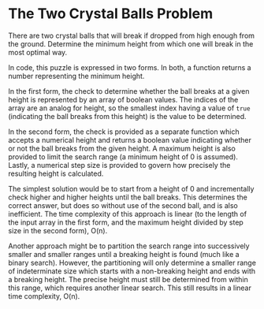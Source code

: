 # The Two Crystal Balls Problem

There are two crystal balls that will break if dropped from high enough from the ground. Determine
the minimum height from which one will break in the most optimal way.

In code, this puzzle is expressed in two forms. In both, a function returns a number representing
the minimum height.

In the first form, the check to determine whether the ball breaks at a given height is represented
by an array of boolean values. The indices of the array are an analog for height, so the smallest
index having a value of `true` (indicating the ball breaks from this height) is the value to be
determined.

In the second form, the check is provided as a separate function which accepts a numerical height
and returns a boolean value indicating whether or not the ball breaks from the given height. A
maximum height is also provided to limit the search range (a minimum height of 0 is assumed).
Lastly, a numerical step size is provided to govern how precisely the resulting height is
calculated.

The simplest solution would be to start from a height of 0 and incrementally check higher and higher
heights until the ball breaks. This determines the correct answer, but does so without use of the
second ball, and is also inefficient. The time complexity of this approach is linear (to the length
of the input array in the first form, and the maximum height divided by step size in the second
form), O(n).

Another approach might be to partition the search range into successively smaller and smaller ranges
until a breaking height is found (much like a binary search). However, the partitioning will only
determine a smaller range of indeterminate size which starts with a non-breaking height and ends
with a breaking height. The precise height must still be determined from within this range, which
requires another linear search. This still results in a linear time complexity, O(n).
